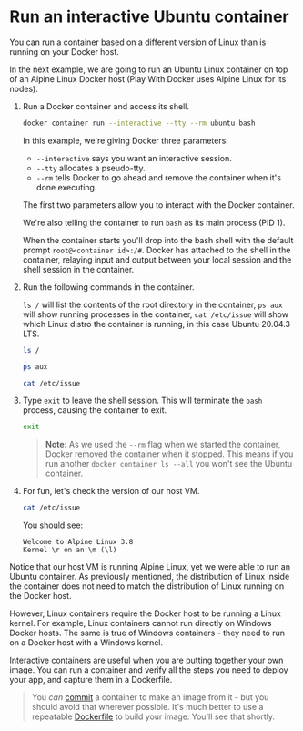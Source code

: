 # Run an interactive Ubuntu container

You can run a container based on a different version of Linux than is running on your Docker host.

In the next example, we are going to run an Ubuntu Linux container on top of an Alpine Linux Docker host (Play With Docker uses Alpine Linux for its nodes).

1. Run a Docker container and access its shell.

   ```bash
   docker container run --interactive --tty --rm ubuntu bash
   ```

   In this example, we're giving Docker three parameters:

   - `--interactive` says you want an interactive session.
   - `--tty` allocates a pseudo-tty.
   - `--rm` tells Docker to go ahead and remove the container when it's done executing.

   The first two parameters allow you to interact with the Docker container.

   We're also telling the container to run `bash` as its main process (PID 1).

   When the container starts you'll drop into the bash shell with the default prompt `root@<container id>:/#`. Docker has attached to the shell in the container, relaying input and output between your local session and the shell session in the container.

2. Run the following commands in the container.

   `ls /` will list the contents of the root directory in the container, `ps aux` will show running processes in the container, `cat /etc/issue` will show which Linux distro the container is running, in this case Ubuntu 20.04.3 LTS.

   ```bash
   ls /
   ```

   ```bash
   ps aux
   ```

   ```bash
   cat /etc/issue
   ```

3. Type `exit` to leave the shell session. This will terminate the `bash` process, causing the container to exit.

   ```bash
   exit
   ```

   > **Note:** As we used the `--rm` flag when we started the container, Docker removed the container when it stopped. This means if you run another `docker container ls --all` you won't see the Ubuntu container.

4. For fun, let's check the version of our host VM.

   ```bash
   cat /etc/issue
   ```

   You should see:

   ```
   Welcome to Alpine Linux 3.8
   Kernel \r on an \m (\l)
   ```

Notice that our host VM is running Alpine Linux, yet we were able to run an Ubuntu container. As previously mentioned, the distribution of Linux inside the container does not need to match the distribution of Linux running on the Docker host.

However, Linux containers require the Docker host to be running a Linux kernel. For example, Linux containers cannot run directly on Windows Docker hosts. The same is true of Windows containers - they need to run on a Docker host with a Windows kernel.

Interactive containers are useful when you are putting together your own image. You can run a container and verify all the steps you need to deploy your app, and capture them in a Dockerfile.

> You _can_ [commit](https://docs.docker.com/engine/reference/commandline/commit/) a container to make an image from it - but you should avoid that wherever possible. It's much better to use a repeatable [Dockerfile](https://docs.docker.com/engine/reference/builder/) to build your image. You'll see that shortly.

